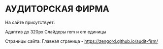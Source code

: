 # АУДИТОРСКАЯ ФИРМА

На сайте присутствует:

Адаптив до 320px
Слайдеры
rem и em единицы

Страницы сайта:
Главная страница - https://zengord.github.io/audit-firm/
